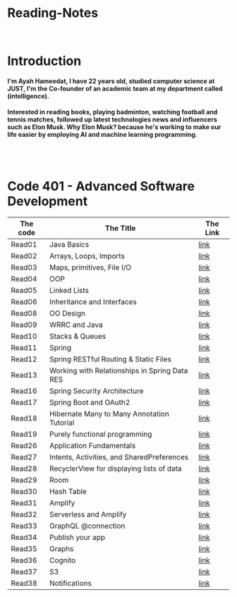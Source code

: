 # Reading-Notes

<br>

# Introduction
#### I'm Ayah Hameedat, I have 22 years old, studied computer science at JUST, I'm the Co-founder of an academic team at my department called (intelligence).

#### Interested in reading books, playing badminton, watching football and tennis matches, followed up latest technologies news and influencers such as Elon Musk. Why Elon Musk? because he's working to make our life easier by employing AI and machine learning programming.

<br>
<br>

# **Code 401 - Advanced Software Development**

The code | The Title | The Link
------ | ------|------
Read01 | Java Basics | [link](https://ayahhameedat.github.io/reading-notes/Read01)
Read02 | Arrays, Loops, Imports | [link](https://ayahhameedat.github.io/reading-notes/Read02)
Read03 | Maps, primitives, File I/O | [link](https://ayahhameedat.github.io/reading-notes/Read03)
Read04 | OOP | [link](https://ayahhameedat.github.io/reading-notes/Read04)
Read05 | Linked Lists | [link](https://ayahhameedat.github.io/reading-notes/Read05)
Read06 | Inheritance and Interfaces |[link](https://ayahhameedat.github.io/reading-notes/Read06)
Read08 | OO Design |[link](https://ayahhameedat.github.io/reading-notes/Read08)
Read09 | WRRC and Java |[link](https://ayahhameedat.github.io/reading-notes/Read09)
Read10 | Stacks & Queues |[link](https://ayahhameedat.github.io/reading-notes/Read10)
Read11 | Spring |[link](https://ayahhameedat.github.io/reading-notes/Read11)
Read12 | Spring RESTful Routing & Static Files |[link](https://ayahhameedat.github.io/reading-notes/Read12)
Read13 | Working with Relationships in Spring Data RES |[link](https://ayahhameedat.github.io/reading-notes/Read13)
Read16 | Spring Security Architecture |[link](https://ayahhameedat.github.io/reading-notes/Read16)
Read17 | Spring Boot and OAuth2 |[link](https://ayahhameedat.github.io/reading-notes/Read17)
Read18 | Hibernate Many to Many Annotation Tutorial |[link](https://ayahhameedat.github.io/reading-notes/Read18)
Read19 | Purely functional programming |[link](https://ayahhameedat.github.io/reading-notes/Read19)
Read26 | Application Fundamentals |[link](https://ayahhameedat.github.io/reading-notes/Read26)
Read27 | Intents, Activities, and SharedPreferences |[link](https://ayahhameedat.github.io/reading-notes/Read27)
Read28 | RecyclerView for displaying lists of data |[link](https://ayahhameedat.github.io/reading-notes/Read28)
Read29 | Room |[link](https://ayahhameedat.github.io/reading-notes/Read29)
Read30 | Hash Table |[link](https://ayahhameedat.github.io/reading-notes/Read30)
Read31 | Amplify |[link](https://ayahhameedat.github.io/reading-notes/Read31)
Read32 | Serverless and Amplify |[link](https://ayahhameedat.github.io/reading-notes/Read32)
Read33 | GraphQL @connection |[link](https://ayahhameedat.github.io/reading-notes/Read33)
Read34 | Publish your app |[link](https://ayahhameedat.github.io/reading-notes/Read34)
Read35 | Graphs |[link](https://ayahhameedat.github.io/reading-notes/Read35)
Read36 | Cognito |[link](https://ayahhameedat.github.io/reading-notes/Read36)
Read37 | S3 |[link](https://ayahhameedat.github.io/reading-notes/Read37)
Read38 | Notifications |[link](https://ayahhameedat.github.io/reading-notes/Read38)

